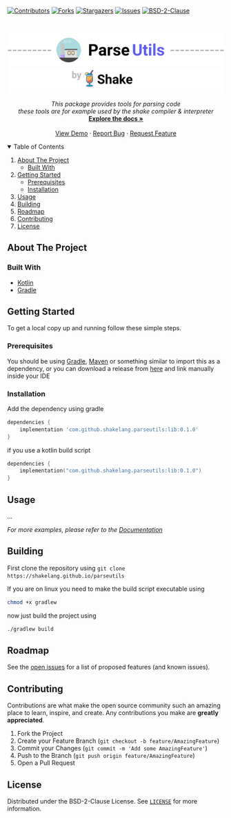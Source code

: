 [![Contributors][contributors-shield]][contributors-url]
[![Forks][forks-shield]][forks-url]
[![Stargazers][stars-shield]][stars-url]
[![Issues][issues-shield]][issues-url]
[![BSD-2-Clause][license-shield]][license-url]




<!-- PROJECT LOGO -->
<br />

[![header-image][header-image]][header-link]
[![sub-header-image][sub-header-image]][sub-header-link]

<p align="center">

  <p align="center">
    <i>
        This package provides tools for parsing code
        <br/>
        these tools are for example used by the shake compiler & interpreter 
    </i>
    <br />
    <a href="https://github.com/shakelang/parseutils"><strong>Explore the docs »</strong></a>
    <br />
    <br />
    <a href="https://github.com/shakelang/parseutils">View Demo</a>
    ·
    <a href="https://github.com/shakelang/parseutils/issues">Report Bug</a>
    ·
    <a href="https://github.com/shakelang/parseutils/issues">Request Feature</a>
  </p>
</p>



<!-- TABLE OF CONTENTS -->
<details open="open">
  <summary>Table of Contents</summary>
  <ol>
    <li>
      <a href="#about-the-project">About The Project</a>
      <ul>
        <li><a href="#built-with">Built With</a></li>
      </ul>
    </li>
    <li>
      <a href="#getting-started">Getting Started</a>
      <ul>
        <li><a href="#prerequisites">Prerequisites</a></li>
        <li><a href="#installation">Installation</a></li>
      </ul>
    </li>
    <li><a href="#usage">Usage</a></li>
    <li><a href="#building">Building</a></li>
    <li><a href="#roadmap">Roadmap</a></li>
    <li><a href="#contributing">Contributing</a></li>
    <li><a href="#license">License</a></li>
  </ol>
</details>



<!-- ABOUT THE PROJECT -->

## About The Project

### Built With

* [Kotlin](https://kotlinlang.org/)
* [Gradle](https://gradle.org/)

<!-- GETTING STARTED -->

## Getting Started

To get a local copy up and running follow these simple steps.

### Prerequisites
You should be using [Gradle](https://gradle.org/), [Maven](https://maven.apache.org/) or something similar to import 
this as a dependency, or you can download a release from [here](https://github.com/nsc-de/js-database/releases/) and 
link manually inside your IDE


### Installation

Add the dependency using gradle
```groovy
dependencies {
    implementation 'com.github.shakelang.parseutils:lib:0.1.0'
}
```

if you use a kotlin build script
```kotlin
dependencies {
    implementation("com.github.shakelang.parseutils:lib:0.1.0")
}
```


<!-- USAGE EXAMPLES -->

## Usage

...

_For more examples, please refer to the [Documentation](https://shakelang.github.io/parseutils)_


<!-- Building -->

## Building

First clone the repository using `git clone https://shakelang.github.io/parseutils`

If you are on linux you need to make the build script executable using 
```sh
chmod +x gradlew
```

now just build the project using

```sh
./gradlew build
```


<!-- ROADMAP -->

## Roadmap

See the [open issues](https://github.com/shakelang/parseutils/issues) for a list of proposed features (and known
issues).


<!-- CONTRIBUTING -->

## Contributing

Contributions are what make the open source community such an amazing place to learn, inspire, and create. Any
contributions you make are **greatly appreciated**.

1. Fork the Project
2. Create your Feature Branch (`git checkout -b feature/AmazingFeature`)
3. Commit your Changes (`git commit -m 'Add some AmazingFeature'`)
4. Push to the Branch (`git push origin feature/AmazingFeature`)
5. Open a Pull Request

<!-- LICENSE -->

## License

Distributed under the BSD-2-Clause License. See [`LICENSE`](LICENSE) for more information.

<!-- MARKDOWN LINKS & IMAGES -->
<!-- https://www.markdownguide.org/basic-syntax/#reference-style-links -->
[header-image]: .github/assets/parseutils-header-x1024.png
[header-link]: https://shakelang.github.io/parseutils
[sub-header-image]: .github/assets/parseutils-by-shake-x1024.png
[sub-header-link]: https://shakelang.github.io/
[contributors-shield]: https://img.shields.io/github/contributors/shakelang/parseutils.svg?style=for-the-badge
[contributors-url]: https://github.com/shakelang/parseutils/graphs/contributors
[forks-shield]: https://img.shields.io/github/forks/shakelang/parseutils.svg?style=for-the-badge
[forks-url]: https://github.com/shakelang/parseutils/network/members
[stars-shield]: https://img.shields.io/github/stars/shakelang/parseutils.svg?style=for-the-badge
[stars-url]: https://github.com/shakelang/parseutils/stargazers
[issues-shield]: https://img.shields.io/github/issues/shakelang/parseutils.svg?style=for-the-badge
[issues-url]: https://github.com/shakelang/parseutils/issues
[license-shield]: https://img.shields.io/github/license/shakelang/parseutils.svg?style=for-the-badge
[license-url]: https://github.com/shakelang/parseutils/blob/master/LICENSE.txt


